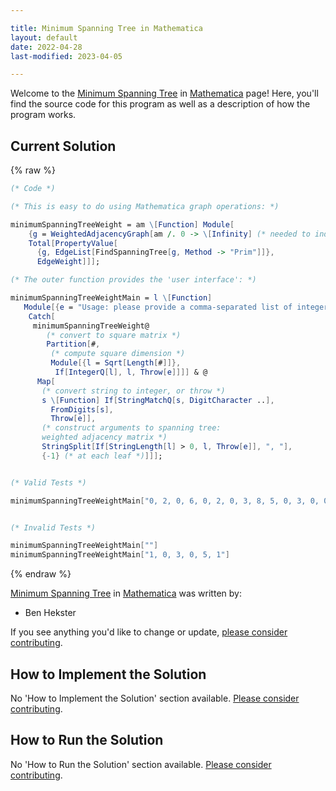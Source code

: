 ```yaml
---

title: Minimum Spanning Tree in Mathematica
layout: default
date: 2022-04-28
last-modified: 2023-04-05

---
```


Welcome to the [Minimum Spanning Tree](https://sampleprograms.io/projects/minimum-spanning-tree) in [Mathematica](https://sampleprograms.io/languages/mathematica) page! Here, you'll find the source code for this program as well as a description of how the program works.

## Current Solution

{% raw %}

```mathematica
(* Code *)

(* This is easy to do using Mathematica graph operations: *)

minimumSpanningTreeWeight = am \[Function] Module[
    {g = WeightedAdjacencyGraph[am /. 0 -> \[Infinity] (* needed to indicate no edge *)]},
    Total[PropertyValue[
      {g, EdgeList[FindSpanningTree[g, Method -> "Prim"]]},
      EdgeWeight]]];

(* The outer function provides the 'user interface': *)

minimumSpanningTreeWeightMain = l \[Function]
   Module[{e = "Usage: please provide a comma-separated list of integers"},
    Catch[
     minimumSpanningTreeWeight@
        (* convert to square matrix *)
        Partition[#,
         (* compute square dimension *)
         Module[{l = Sqrt[Length[#]]}, 
          If[IntegerQ[l], l, Throw[e]]]] & @
      Map[
       (* convert string to integer, or throw *)
       s \[Function] If[StringMatchQ[s, DigitCharacter ..],
         FromDigits[s],
         Throw[e]],
       (* construct arguments to spanning tree: 
       weighted adjacency matrix *)
       StringSplit[If[StringLength[l] > 0, l, Throw[e]], ", "],
       {-1} (* at each leaf *)]]];


(* Valid Tests *)

minimumSpanningTreeWeightMain["0, 2, 0, 6, 0, 2, 0, 3, 8, 5, 0, 3, 0, 0, 7, 6, 8, 0, 0, 9, 0, 5, 7, 9, 0"]


(* Invalid Tests *)

minimumSpanningTreeWeightMain[""]
minimumSpanningTreeWeightMain["1, 0, 3, 0, 5, 1"]
```

{% endraw %}

[Minimum Spanning Tree](https://sampleprograms.io/projects/minimum-spanning-tree) in [Mathematica](https://sampleprograms.io/languages/mathematica) was written by:

- Ben Hekster

If you see anything you'd like to change or update, [please consider contributing](https://github.com/TheRenegadeCoder/sample-programs).

## How to Implement the Solution

No 'How to Implement the Solution' section available. [Please consider contributing](https://github.com/TheRenegadeCoder/sample-programs-website).

## How to Run the Solution

No 'How to Run the Solution' section available. [Please consider contributing](https://github.com/TheRenegadeCoder/sample-programs-website).